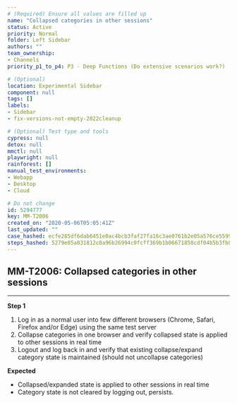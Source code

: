 ```yaml
---
# (Required) Ensure all values are filled up
name: "Collapsed categories in other sessions"
status: Active
priority: Normal
folder: Left Sidebar
authors: ""
team_ownership: 
- Channels
priority_p1_to_p4: P3 - Deep Functions (Do extensive scenarios work?)

# (Optional)
location: Experimental Sidebar
component: null
tags: []
labels: 
- Sidebar
- fix-versions-not-empty-2022cleanup

# (Optional) Test type and tools
cypress: null
detox: null
mmctl: null
playwright: null
rainforest: []
manual_test_environments: 
- Webapp
- Desktop
- Cloud

# Do not change
id: 5294777
key: MM-T2006
created_on: "2020-05-06T05:05:41Z"
last_updated: ""
case_hashed: ecfe285df6dab6451e0ac4bcb3faf27fa16c3ae0761b2e05a576ce5599535945ebac46134efe6e75ddc4b1a97b37d899
steps_hashed: 5279e05a031812c0a96b26994c0fcff369b1b06671850cdf04b5b3fb830ea003a785fd6a9aed32188763b8c76fed4a9b
---
```


<!-- (Auto-generated) Based on frontmatter's "key" and "name" -->

## MM-T2006: Collapsed categories in other sessions

---

**Step 1**

1. Log in as a normal user into few different browsers (Chrome, Safari, Firefox and/or Edge) using the same test server
2. Collapse categories in one browser and verify collapsed state is applied to other sessions in real time
3. Logout and log back in and verify that existing collapse/expand category state is maintained (should not uncollapse categories)

**Expected**

- Collapsed/expanded state is applied to other sessions in real time
- Category state is not cleared by logging out, persists.
